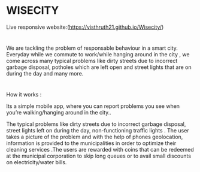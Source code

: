 # WISECITY 

Live responsive website:(https://visthruth21.github.io/Wisecity/)

#

We are tackling the problem of responsable behaviour in a smart city. Everyday while we commute to work/while hanging around in the city , we come across many typical problems like dirty streets due to incorrect garbage disposal, potholes which are left open and street lights that are on during the day and many more.



#

How it works :

Its a simple mobile app, where you can report problems you see when you’re walking/hanging around in the city..

The typical problems like dirty streets due to incorrect garbage disposal, street lights left on during the day, non-functioning traffic lights . The user takes a picture of the problem and with the help of phones geolocation, information is provided to the municipalities in order to optimize their cleaning services .The users are rewarded with coins that can be redeemed at the municipal corporation to skip long queues or to avail small discounts on electricity/water bills.


#

